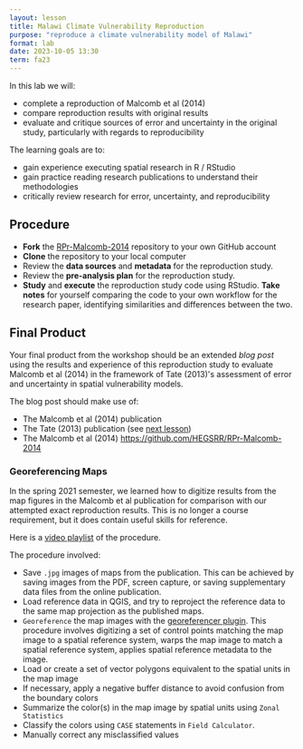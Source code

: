 ```yaml
---
layout: lesson
title: Malawi Climate Vulnerability Reproduction
purpose: "reproduce a climate vulnerability model of Malawi"
format: lab
date: 2023-10-05 13:30
term: fa23
---
```


In this lab we will:

- complete a reproduction of Malcomb et al (2014)
- compare reproduction results with original results
- evaluate and critique sources of error and uncertainty in the original study,
particularly with regards to reproducibility

The learning goals are to:

- gain experience executing spatial research in R / RStudio
- gain practice reading research publications to understand their methodologies
- critically review research for error, uncertainty, and reproducibility

## Procedure

- **Fork** the [RPr-Malcomb-2014](https://github.com/HEGSRR/RPr-Malcomb-2014) repository to your own GitHub account
- **Clone** the repository to your local computer
- Review the **data sources** and **metadata** for the reproduction study.
- Review the **pre-analysis plan** for the reproduction study.
- **Study** and **execute** the reproduction study code using RStudio. **Take notes** for yourself comparing the code to your own workflow for the research paper, identifying similarities and differences between the two.

## Final Product

Your final product from the workshop should be an extended *blog post* using the results and experience of this reproduction study to evaluate Malcomb et al (2014) in the framework of Tate (2013)'s assessment of error and uncertainty in spatial vulnerability models.

The blog post should make use of:
- The Malcomb et al (2014) publication
- The Tate (2013) publication (see [next lesson](/2021/11/09/vulnerability-uncertainty))
- The Malcomb et al (2014) https://github.com/HEGSRR/RPr-Malcomb-2014

### Georeferencing Maps

In the spring 2021 semester, we learned how to digitize results from the map figures in the Malcomb et al publication for comparison with our attempted exact reproduction results.
This is no longer a course requirement, but it does contain useful skills for reference.

Here is a [video playlist](https://midd.hosted.panopto.com/Panopto/Pages/Sessions/List.aspx?folderID=9e5891dc-42ab-405e-833b-ad0c0154f900) of the procedure.

The procedure involved:

- Save `.jpg` images of maps from the publication. This can be achieved by saving images from the PDF, screen capture, or saving supplementary data files from the online publication.
- Load reference data in QGIS, and try to reproject the reference data to the same map projection as the published maps.
- `Georeference` the map images with the [georeferencer plugin](https://docs.qgis.org/3.16/en/docs/user_manual/working_with_raster/georeferencer.html). This procedure involves digitizing a set of control points matching the map image to a spatial reference system, warps the map image to match a spatial reference system, applies spatial reference metadata to the image.
- Load or create a set of vector polygons equivalent to the spatial units in the map image
- If necessary, apply a negative buffer distance to avoid confusion from the boundary colors
- Summarize the color(s) in the map image by spatial units using `Zonal Statistics`
- Classify the colors using `CASE` statements in `Field Calculator`.
- Manually correct any misclassified values
